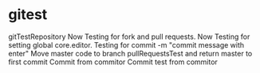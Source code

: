 # gitest
gitTestRepository
Now Testing for fork and pull requests.
Now Testing for setting global core.editor.
Testing for commit -m "commit message with enter"
Move master code to branch pullRequestsTest and return master to first commit
Commit from commitor
Commit test from commitor
